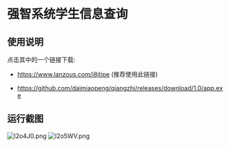 # 强智系统学生信息查询

## 使用说明

点击其中的一个链接下载:

- https://www.lanzous.com/i8jtipe  (推荐使用此链接)

- https://github.com/daimiaopeng/qiangzhi/releases/download/1.0/app.exe

## 运行截图

![l2o4J0.png](https://s2.ax1x.com/2020/01/08/l2o4J0.png)
![l2o5WV.png](https://s2.ax1x.com/2020/01/08/l2o5WV.png)
